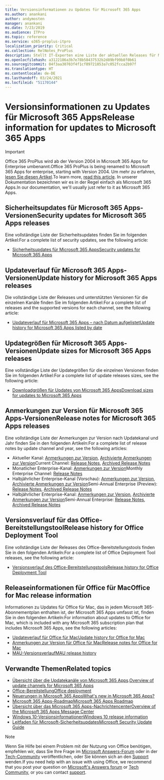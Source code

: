 ```yaml
---
title: Versionsinformationen zu Updates für Microsoft 365 Apps
ms.author: anankani
author: andymosten
manager: anankani
ms.date: 7/23/2019
ms.audience: ITPro
ms.topic: reference
ms.service: o365-proplus-itpro
localization_priority: Critical
ms.collection: RelNotes_ProPlus
description: Stellt IT-Experten eine Liste der aktuellen Releases für Microsoft 365 Apps für jeden Updatekanal sowie Links zu Anmerkungen zur Version und zum Updateverlauf zur Verfügung.
ms.openlocfilehash: a3122186a3b7e78b58437532b2d89bf99b8f0b61
ms.sourcegitcommit: 04f3aa30703f4f1cf89721853a7c052fcca2b97f
ms.translationtype: HT
ms.contentlocale: de-DE
ms.lasthandoff: 03/24/2021
ms.locfileid: "51170144"
---
```

# <a name="release-information-for-updates-to-microsoft-365-apps"></a><span data-ttu-id="4bbbf-103">Versionsinformationen zu Updates für Microsoft 365 Apps</span><span class="sxs-lookup"><span data-stu-id="4bbbf-103">Release information for updates to Microsoft 365 Apps</span></span>


> [!IMPORTANT]
> <span data-ttu-id="4bbbf-104">Office 365 ProPlus wird ab der Version 2004 in Microsoft 365 Apps for Enterprise umbenannt.</span><span class="sxs-lookup"><span data-stu-id="4bbbf-104">Office 365 ProPlus is being renamed to Microsoft 365 Apps for enterprise, starting with Version 2004.</span></span> <span data-ttu-id="4bbbf-105">Um mehr zu erfahren, [lesen Sie diesen Artikel](/deployoffice/name-change).</span><span class="sxs-lookup"><span data-stu-id="4bbbf-105">To learn more, [read this article](/deployoffice/name-change).</span></span> <span data-ttu-id="4bbbf-106">In unserer Dokumentation bezeichnen wir es in der Regel einfach als Microsoft 365 Apps.</span><span class="sxs-lookup"><span data-stu-id="4bbbf-106">In our documentation, we'll usually just refer to it as Microsoft 365 Apps.</span></span>


## <a name="security-updates-for-microsoft-365-apps-releases"></a><span data-ttu-id="4bbbf-107">Sicherheitsupdates für Microsoft 365 Apps-Versionen</span><span class="sxs-lookup"><span data-stu-id="4bbbf-107">Security updates for Microsoft 365 Apps releases</span></span>

<span data-ttu-id="4bbbf-108">Eine vollständige Liste der Sicherheitsupdates finden Sie im folgenden Artikel:</span><span class="sxs-lookup"><span data-stu-id="4bbbf-108">For a complete list of security updates, see the following article:</span></span>
 - [<span data-ttu-id="4bbbf-109">Sicherheitsupdates für Microsoft 365 Apps</span><span class="sxs-lookup"><span data-stu-id="4bbbf-109">Security updates for Microsoft 365 Apps</span></span>](microsoft365-apps-security-updates.md)


## <a name="update-history-for-microsoft-365-apps-releases"></a><span data-ttu-id="4bbbf-110">Updateverlauf für Microsoft 365 Apps-Versionen</span><span class="sxs-lookup"><span data-stu-id="4bbbf-110">Update history for Microsoft 365 Apps releases</span></span>

<span data-ttu-id="4bbbf-111">Die vollständige Liste der Releases und unterstützten Versionen für die einzelnen Kanäle finden Sie im folgenden Artikel:</span><span class="sxs-lookup"><span data-stu-id="4bbbf-111">For a complete list of releases and the supported versions for each channel, see the following article:</span></span>

- [<span data-ttu-id="4bbbf-112">Updateverlauf für Microsoft 365 Apps – nach Datum aufgelistet</span><span class="sxs-lookup"><span data-stu-id="4bbbf-112">Update history for Microsoft 365 Apps listed by date</span></span>](update-history-microsoft365-apps-by-date.md)


 ## <a name="update-sizes-for-microsoft-365-apps-releases"></a><span data-ttu-id="4bbbf-113">Updategrößen für Microsoft 365 Apps-Versionen</span><span class="sxs-lookup"><span data-stu-id="4bbbf-113">Update sizes for Microsoft 365 Apps releases</span></span>

<span data-ttu-id="4bbbf-114">Eine vollständige Liste der Updategrößen für die einzelnen Versionen finden Sie im folgenden Artikel:</span><span class="sxs-lookup"><span data-stu-id="4bbbf-114">For a complete list of update releases sizes, see the following article:</span></span>
 - [<span data-ttu-id="4bbbf-115">Downloadgrößen für Updates von Microsoft 365 Apps</span><span class="sxs-lookup"><span data-stu-id="4bbbf-115">Download sizes for updates to Microsoft 365 Apps</span></span>](download-sizes-microsoft365-apps-updates.md)

## <a name="release-notes-for-microsoft-365-apps-releases"></a><span data-ttu-id="4bbbf-116">Anmerkungen zur Version für Microsoft 365 Apps-Versionen</span><span class="sxs-lookup"><span data-stu-id="4bbbf-116">Release notes for Microsoft 365 Apps releases</span></span>

<span data-ttu-id="4bbbf-117">Eine vollständige Liste der Anmerkungen zur Version nach Updatekanal und Jahr finden Sie in den folgenden Artikeln:</span><span class="sxs-lookup"><span data-stu-id="4bbbf-117">For a complete list of release notes by update channel and year, see the following articles:</span></span>
 - <span data-ttu-id="4bbbf-118">Aktueller Kanal: [Anmerkungen zur Version](current-channel.md), [Archivierte Anmerkungen zur Version](monthly-channel-archived.md)</span><span class="sxs-lookup"><span data-stu-id="4bbbf-118">Current Channel: [Release Notes](current-channel.md), [Archived Release Notes](monthly-channel-archived.md)</span></span>
 - <span data-ttu-id="4bbbf-119">Monatlicher Enterprise-Kanal:  [Anmerkungen zur Version](monthly-enterprise-channel.md)</span><span class="sxs-lookup"><span data-stu-id="4bbbf-119">Monthly Enterprise Channel:  [Release Notes](monthly-enterprise-channel.md)</span></span>
 - <span data-ttu-id="4bbbf-120">Halbjährlicher Enterprise-Kanal (Vorschau): [Anmerkungen zur Version](semi-annual-enterprise-channel-preview.md), [Archivierte Anmerkungen zur Version](semi-annual-enterprise-channel-preview-archived.md)</span><span class="sxs-lookup"><span data-stu-id="4bbbf-120">Semi-Annual Enterprise (Preview): [Release Notes](semi-annual-enterprise-channel-preview.md), [Archived Release Notes](semi-annual-enterprise-channel-preview-archived.md)</span></span>
 - <span data-ttu-id="4bbbf-121">Halbjährlicher Enterprise-Kanal: [Anmerkungen zur Version](semi-annual-enterprise-channel.md), [Archivierte Anmerkungen zur Version](semi-annual-enterprise-channel-archived.md)</span><span class="sxs-lookup"><span data-stu-id="4bbbf-121">Semi-Annual Enterprise: [Release Notes](semi-annual-enterprise-channel.md), [Archived Release Notes](semi-annual-enterprise-channel-archived.md)</span></span>

 ## <a name="release-history-for-office-deployment-tool"></a><span data-ttu-id="4bbbf-122">Versionsverlauf für das Office-Bereitstellungstool</span><span class="sxs-lookup"><span data-stu-id="4bbbf-122">Release history for Office Deployment Tool</span></span>
 <span data-ttu-id="4bbbf-123">Eine vollständige Liste der Releases des Office-Bereitstellungstools finden Sie in den folgenden Artikeln:</span><span class="sxs-lookup"><span data-stu-id="4bbbf-123">For a complete list of Office Deployment Tool releases, see the following article:</span></span>
 - [<span data-ttu-id="4bbbf-124">Versionsverlauf des Office-Bereitstellungstools</span><span class="sxs-lookup"><span data-stu-id="4bbbf-124">Release history for Office Deployment Tool</span></span>](ODT-release-history.md)

## <a name="office-for-mac-release-information"></a><span data-ttu-id="4bbbf-125">Releaseinformationen für Office für Mac</span><span class="sxs-lookup"><span data-stu-id="4bbbf-125">Office for Mac release information</span></span>

<span data-ttu-id="4bbbf-126">Informationen zu Updates für Office für Mac, das in jedem Microsoft 365-Abonnementplan enthalten ist, der Microsoft 365 Apps umfasst ist, finden Sie in den folgenden Artikeln:</span><span class="sxs-lookup"><span data-stu-id="4bbbf-126">For information about updates to Office for Mac, which is included with any Microsoft 365 subscription plan that includes Microsoft 365 Apps, see the following articles:</span></span>
 - [<span data-ttu-id="4bbbf-127">Updateverlauf für Office für Mac</span><span class="sxs-lookup"><span data-stu-id="4bbbf-127">Update history for Office for Mac</span></span>](update-history-office-for-mac.md)
 - [<span data-ttu-id="4bbbf-128">Anmerkungen zur Version für Office für Mac</span><span class="sxs-lookup"><span data-stu-id="4bbbf-128">Release notes for Office for Mac</span></span>](release-notes-office-for-mac.md)
 - [<span data-ttu-id="4bbbf-129">MAU-Versionsverlauf</span><span class="sxs-lookup"><span data-stu-id="4bbbf-129">MAU release history</span></span>](release-history-microsoft-autoupdate.md)


## <a name="related-topics"></a><span data-ttu-id="4bbbf-130">Verwandte Themen</span><span class="sxs-lookup"><span data-stu-id="4bbbf-130">Related topics</span></span>

- <span data-ttu-id="4bbbf-131">[Übersicht über die Updatekanäle von Microsoft 365 Apps](/DeployOffice/overview-of-update-channels-for-office-365-proplus).</span><span class="sxs-lookup"><span data-stu-id="4bbbf-131">[Overview of update channels for Microsoft 365 Apps](/DeployOffice/overview-of-update-channels-for-office-365-proplus)</span></span>
- [<span data-ttu-id="4bbbf-132">Office-Bereitstellung</span><span class="sxs-lookup"><span data-stu-id="4bbbf-132">Office deployment</span></span>](/deployoffice/)
- [<span data-ttu-id="4bbbf-133">Neuerungen in Microsoft 365 Apps</span><span class="sxs-lookup"><span data-stu-id="4bbbf-133">What's new in Microsoft 365 Apps?</span></span>](https://support.office.com/article/95c8d81d-08ba-42c1-914f-bca4603e1426)
- [<span data-ttu-id="4bbbf-134">Microsoft 365 Apps-Roadmap</span><span class="sxs-lookup"><span data-stu-id="4bbbf-134">Microsoft 365 Apps Roadmap</span></span>](https://products.office.com/business/office-365-roadmap)
- [<span data-ttu-id="4bbbf-135">Übersicht über das Microsoft 365 Apps-Nachrichtencenter</span><span class="sxs-lookup"><span data-stu-id="4bbbf-135">Overview of the Microsoft 365 Apps Message Center</span></span>](https://support.office.com/article/38fb3333-bfcc-4340-a37b-deda509c2093)
- [<span data-ttu-id="4bbbf-136">Windows 10-Versionsinformationen</span><span class="sxs-lookup"><span data-stu-id="4bbbf-136">Windows 10 release information</span></span>](/windows/release-health/release-information)
- [<span data-ttu-id="4bbbf-137">Leitfaden für Microsoft-Sicherheitsupdates</span><span class="sxs-lookup"><span data-stu-id="4bbbf-137">Microsoft Security Update Guide</span></span>](https://portal.msrc.microsoft.com/)

> [!NOTE]
> <span data-ttu-id="4bbbf-138">Wenn Sie Hilfe bei einem Problem mit der Nutzung von Office benötigen, empfehlen wir, dass Sie Ihre Frage im [Microsoft Answers-Forum](https://answers.microsoft.com/) oder in der [Tech-Community](https://techcommunity.microsoft.com/) veröffentlichen, oder Sie können sich an den [Support](https://support.microsoft.com/contactus) wenden.</span><span class="sxs-lookup"><span data-stu-id="4bbbf-138">If you need help with an issue with using Office, we recommend that you post your question on [Microsoft's Answers forum](https://answers.microsoft.com/) or [Tech Community](https://techcommunity.microsoft.com/), or you can contact [support](https://support.microsoft.com/contactus).</span></span>